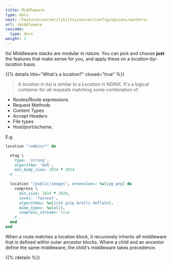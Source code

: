 ```yaml
---
title: Middleware
type: docs
next: /features/server/lib/itsi/server/config/options/workers/
url: /middleware
cascade:
  type: docs
weight: 2
---
```



Itsi Middleware stacks are modular in nature.
You can pick and choose **just** the features that make sense for you,
and apply these on a *location-by-location* basis.

{{% details title="What's a location?" closed="true" %}}

> A location in Itsi is similar to a Location in NGINX. It's a logical container for all requests matching some combination of:
* Routes/Route expressions
* Request Methods
* Content Types
* Accept Headers
* File types
* Host/port/scheme.

E.g.

```ruby
location "/admin/*" do

  etag \
    type: 'strong',
    algorithm: 'md5',
    min_body_size: 1024 * 1024
  # ...

  location "/public/images", extensions: %w[jpg png] do
    compress \
      min_size: 1024 * 1024,
      level: 'fastest',
      algorithms: %w[zstd gzip brotli deflate],
      mime_types: %w[all],
      compress_streams: true
    # ...
  end
end
```



When a route matches a location block, it recursively inherits *all* middleware that is defined within outer ancestor blocks.
Where a child and an ancestor define the same middleware, the child's middleware takes precedence.

{{% /details %}}
